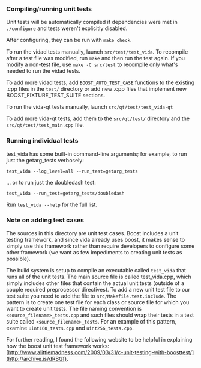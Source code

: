 ### Compiling/running unit tests

Unit tests will be automatically compiled if dependencies were met in `./configure`
and tests weren't explicitly disabled.

After configuring, they can be run with `make check`.

To run the vidad tests manually, launch `src/test/test_vida`. To recompile
after a test file was modified, run `make` and then run the test again. If you
modify a non-test file, use `make -C src/test` to recompile only what's needed
to run the vidad tests.

To add more vidad tests, add `BOOST_AUTO_TEST_CASE` functions to the existing
.cpp files in the `test/` directory or add new .cpp files that
implement new BOOST_FIXTURE_TEST_SUITE sections.

To run the vida-qt tests manually, launch `src/qt/test/test_vida-qt`

To add more vida-qt tests, add them to the `src/qt/test/` directory and
the `src/qt/test/test_main.cpp` file.

### Running individual tests

test_vida has some built-in command-line arguments; for
example, to run just the getarg_tests verbosely:

    test_vida --log_level=all --run_test=getarg_tests

... or to run just the doubledash test:

    test_vida --run_test=getarg_tests/doubledash

Run `test_vida --help` for the full list.

### Note on adding test cases

The sources in this directory are unit test cases.  Boost includes a
unit testing framework, and since vida already uses boost, it makes
sense to simply use this framework rather than require developers to
configure some other framework (we want as few impediments to creating
unit tests as possible).

The build system is setup to compile an executable called `test_vida`
that runs all of the unit tests.  The main source file is called
test_vida.cpp, which simply includes other files that contain the
actual unit tests (outside of a couple required preprocessor
directives). To add a new unit test file to our test suite you need
to add the file to `src/Makefile.test.include`. The pattern is to
create one test file for each class or source file for which you want
to create unit tests.  The file naming convention is
`<source_filename>_tests.cpp` and such files should wrap their tests
in a test suite called `<source_filename>_tests`.  For an example of
this pattern, examine `uint160_tests.cpp` and `uint256_tests.cpp`.

For further reading, I found the following website to be helpful in
explaining how the boost unit test framework works:
[http://www.alittlemadness.com/2009/03/31/c-unit-testing-with-boosttest/](http://archive.is/dRBGf).
